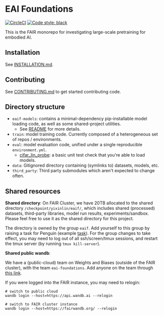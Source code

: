 # EAI Foundations

[![CircleCI](https://dl.circleci.com/status-badge/img/gh/facebookresearch/eai-foundations/tree/main.svg?style=svg&circle-token=52b92efd205cf081e310aaad27be9c74a86190b3)](https://dl.circleci.com/status-badge/redirect/gh/facebookresearch/eai-foundations/tree/main)
[![Code style: black](https://img.shields.io/badge/code%20style-black-000000.svg)](https://github.com/psf/black)


This is the FAIR monorepo for investigating large-scale pretraining for embodied AI.

## Installation

See [INSTALLATION.md](INSTALLATION.md).

## Contributing

See [CONTRIBUTING.md](CONTRIBUTING.md) to get started contributing code.

## Directory structure

- `eaif-models`: contains a minimal-dependency pip-installable model loading code, as well as some shared-project utilities.
    - See [README](./eaif-models/README.md) for more details.
- `train`: model training code. Currently composed of a heterogeneous set of repos / environments.
- `eval`: model evaluation code, unified under a single reproducible `environment.yml`.
    - [cifar_lin_probe](./eval/cifar_lin_probe/): a basic unit test check that you're able to load models.
- `data`: Gitignored directory containing (symlinks to) datasets, models, etc.
- `third_party`: Third party submodules which aren't expected to change often.

## Shared resources

**Shared directory**: On FAIR Cluster, we have 20TB allocated to the shared directory `/checkpoint/yixinlin/eaif/`, which includes shared (processed) datasets, third-party libraries, model run results, experiments/sandbox.
Please feel free to use it as the shared directory for this project.

The directory is owned by the group `eaif`.
Add yourself to this group by raising a task for Penguin (example [task](https://www.internalfb.com/tasks/?t=128888137)).
For the group changes to take effect, you may need to log out of all ssh/screen/tmux sessions, and restart the tmux server (by running `tmux kill-server`).

**Shared public wandb**:

We have a (public-cloud) team on Weights and Biases (outside of the FAIR cluster), with the team `eai-foundations`. Add anyone on the team through [this link](https://wandb.ai/eai-foundations/members).

If you were logged into the FAIR instance, you may need to relogin:

```
# switch to public cloud
wandb login --host=https://api.wandb.ai --relogin

# switch to FAIR cluster instance
wandb login --host=https://fairwandb.org/ --relogin
```
